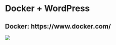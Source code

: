<h1>Docker + WordPress</h1>
<h2>Docker: https://www.docker.com/</h2>

<p><img src="https://i.ibb.co/d4vyrRm/docker-bg.png"></p>

